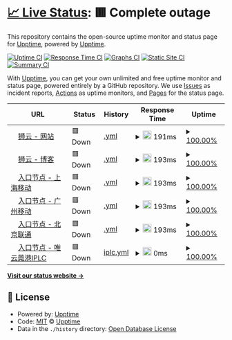 # [📈 Live Status](https://status.fanqianghub.com): <!--live status--> **🟥 Complete outage**

This repository contains the open-source uptime monitor and status page for [Upptime](https://upptime.js.org), powered by [Upptime](https://github.com/upptime/upptime).

[![Uptime CI](https://github.com/fanqianghub/status/workflows/Uptime%20CI/badge.svg)](https://github.com/fanqianghub/status/actions?query=workflow%3A%22Uptime+CI%22)
[![Response Time CI](https://github.com/fanqianghub/status/workflows/Response%20Time%20CI/badge.svg)](https://github.com/fanqianghub/status/actions?query=workflow%3A%22Response+Time+CI%22)
[![Graphs CI](https://github.com/fanqianghub/status/workflows/Graphs%20CI/badge.svg)](https://github.com/fanqianghub/status/actions?query=workflow%3A%22Graphs+CI%22)
[![Static Site CI](https://github.com/fanqianghub/status/workflows/Static%20Site%20CI/badge.svg)](https://github.com/fanqianghub/status/actions?query=workflow%3A%22Static+Site+CI%22)
[![Summary CI](https://github.com/fanqianghub/status/workflows/Summary%20CI/badge.svg)](https://github.com/fanqianghub/status/actions?query=workflow%3A%22Summary+CI%22)

With [Upptime](https://upptime.js.org), you can get your own unlimited and free uptime monitor and status page, powered entirely by a GitHub repository. We use [Issues](https://github.com/upptime/upptime/issues) as incident reports, [Actions](https://github.com/fanqianghub/status/actions) as uptime monitors, and [Pages](https://status.fanqianghub.com) for the status page.

<!--start: status pages-->
<!-- This summary is generated by Upptime (https://github.com/upptime/upptime) -->
<!-- Do not edit this manually, your changes will be overwritten -->
<!-- prettier-ignore -->
| URL | Status | History | Response Time | Uptime |
| --- | ------ | ------- | ------------- | ------ |
| <img alt="" src="https://icons.duckduckgo.com/ip3/app.cloudlion.me.ico" height="13"> [狮云 - 网站](https://app.cloudlion.me) | 🟥 Down | [.yml](https://github.com/fanqianghub/nodestatus/commits/HEAD/history/.yml) | <details><summary><img alt="Response time graph" src="./graphs//response-time-week.png" height="20"> 191ms</summary><br><a href="https://nodestatus.fanqianghub.com/history/"><img alt="Response time 191" src="https://img.shields.io/endpoint?url=https%3A%2F%2Fraw.githubusercontent.com%2Ffanqianghub%2Fnodestatus%2FHEAD%2Fapi%2F%2Fresponse-time.json"></a><br><a href="https://nodestatus.fanqianghub.com/history/"><img alt="24-hour response time 191" src="https://img.shields.io/endpoint?url=https%3A%2F%2Fraw.githubusercontent.com%2Ffanqianghub%2Fnodestatus%2FHEAD%2Fapi%2F%2Fresponse-time-day.json"></a><br><a href="https://nodestatus.fanqianghub.com/history/"><img alt="7-day response time 191" src="https://img.shields.io/endpoint?url=https%3A%2F%2Fraw.githubusercontent.com%2Ffanqianghub%2Fnodestatus%2FHEAD%2Fapi%2F%2Fresponse-time-week.json"></a><br><a href="https://nodestatus.fanqianghub.com/history/"><img alt="30-day response time 191" src="https://img.shields.io/endpoint?url=https%3A%2F%2Fraw.githubusercontent.com%2Ffanqianghub%2Fnodestatus%2FHEAD%2Fapi%2F%2Fresponse-time-month.json"></a><br><a href="https://nodestatus.fanqianghub.com/history/"><img alt="1-year response time 191" src="https://img.shields.io/endpoint?url=https%3A%2F%2Fraw.githubusercontent.com%2Ffanqianghub%2Fnodestatus%2FHEAD%2Fapi%2F%2Fresponse-time-year.json"></a></details> | <details><summary><a href="https://nodestatus.fanqianghub.com/history/">100.00%</a></summary><a href="https://nodestatus.fanqianghub.com/history/"><img alt="All-time uptime 100.00%" src="https://img.shields.io/endpoint?url=https%3A%2F%2Fraw.githubusercontent.com%2Ffanqianghub%2Fnodestatus%2FHEAD%2Fapi%2F%2Fuptime.json"></a><br><a href="https://nodestatus.fanqianghub.com/history/"><img alt="24-hour uptime 100.00%" src="https://img.shields.io/endpoint?url=https%3A%2F%2Fraw.githubusercontent.com%2Ffanqianghub%2Fnodestatus%2FHEAD%2Fapi%2F%2Fuptime-day.json"></a><br><a href="https://nodestatus.fanqianghub.com/history/"><img alt="7-day uptime 100.00%" src="https://img.shields.io/endpoint?url=https%3A%2F%2Fraw.githubusercontent.com%2Ffanqianghub%2Fnodestatus%2FHEAD%2Fapi%2F%2Fuptime-week.json"></a><br><a href="https://nodestatus.fanqianghub.com/history/"><img alt="30-day uptime 100.00%" src="https://img.shields.io/endpoint?url=https%3A%2F%2Fraw.githubusercontent.com%2Ffanqianghub%2Fnodestatus%2FHEAD%2Fapi%2F%2Fuptime-month.json"></a><br><a href="https://nodestatus.fanqianghub.com/history/"><img alt="1-year uptime 100.00%" src="https://img.shields.io/endpoint?url=https%3A%2F%2Fraw.githubusercontent.com%2Ffanqianghub%2Fnodestatus%2FHEAD%2Fapi%2F%2Fuptime-year.json"></a></details>
| <img alt="" src="https://icons.duckduckgo.com/ip3/cloudlion.me.ico" height="13"> [狮云 - 博客](https://cloudlion.me) | 🟥 Down | [.yml](https://github.com/fanqianghub/nodestatus/commits/HEAD/history/.yml) | <details><summary><img alt="Response time graph" src="./graphs//response-time-week.png" height="20"> 193ms</summary><br><a href="https://nodestatus.fanqianghub.com/history/"><img alt="Response time 193" src="https://img.shields.io/endpoint?url=https%3A%2F%2Fraw.githubusercontent.com%2Ffanqianghub%2Fnodestatus%2FHEAD%2Fapi%2F%2Fresponse-time.json"></a><br><a href="https://nodestatus.fanqianghub.com/history/"><img alt="24-hour response time 193" src="https://img.shields.io/endpoint?url=https%3A%2F%2Fraw.githubusercontent.com%2Ffanqianghub%2Fnodestatus%2FHEAD%2Fapi%2F%2Fresponse-time-day.json"></a><br><a href="https://nodestatus.fanqianghub.com/history/"><img alt="7-day response time 193" src="https://img.shields.io/endpoint?url=https%3A%2F%2Fraw.githubusercontent.com%2Ffanqianghub%2Fnodestatus%2FHEAD%2Fapi%2F%2Fresponse-time-week.json"></a><br><a href="https://nodestatus.fanqianghub.com/history/"><img alt="30-day response time 193" src="https://img.shields.io/endpoint?url=https%3A%2F%2Fraw.githubusercontent.com%2Ffanqianghub%2Fnodestatus%2FHEAD%2Fapi%2F%2Fresponse-time-month.json"></a><br><a href="https://nodestatus.fanqianghub.com/history/"><img alt="1-year response time 193" src="https://img.shields.io/endpoint?url=https%3A%2F%2Fraw.githubusercontent.com%2Ffanqianghub%2Fnodestatus%2FHEAD%2Fapi%2F%2Fresponse-time-year.json"></a></details> | <details><summary><a href="https://nodestatus.fanqianghub.com/history/">100.00%</a></summary><a href="https://nodestatus.fanqianghub.com/history/"><img alt="All-time uptime 100.00%" src="https://img.shields.io/endpoint?url=https%3A%2F%2Fraw.githubusercontent.com%2Ffanqianghub%2Fnodestatus%2FHEAD%2Fapi%2F%2Fuptime.json"></a><br><a href="https://nodestatus.fanqianghub.com/history/"><img alt="24-hour uptime 100.00%" src="https://img.shields.io/endpoint?url=https%3A%2F%2Fraw.githubusercontent.com%2Ffanqianghub%2Fnodestatus%2FHEAD%2Fapi%2F%2Fuptime-day.json"></a><br><a href="https://nodestatus.fanqianghub.com/history/"><img alt="7-day uptime 100.00%" src="https://img.shields.io/endpoint?url=https%3A%2F%2Fraw.githubusercontent.com%2Ffanqianghub%2Fnodestatus%2FHEAD%2Fapi%2F%2Fuptime-week.json"></a><br><a href="https://nodestatus.fanqianghub.com/history/"><img alt="30-day uptime 100.00%" src="https://img.shields.io/endpoint?url=https%3A%2F%2Fraw.githubusercontent.com%2Ffanqianghub%2Fnodestatus%2FHEAD%2Fapi%2F%2Fuptime-month.json"></a><br><a href="https://nodestatus.fanqianghub.com/history/"><img alt="1-year uptime 100.00%" src="https://img.shields.io/endpoint?url=https%3A%2F%2Fraw.githubusercontent.com%2Ffanqianghub%2Fnodestatus%2FHEAD%2Fapi%2F%2Fuptime-year.json"></a></details>
| <img alt="" src="https://icons.duckduckgo.com/ip3/shyd.zz.cloudfast.vip.ico" height="13"> [入口节点 - 上海移动](https://shyd.zz.cloudfast.vip) | 🟥 Down | [.yml](https://github.com/fanqianghub/nodestatus/commits/HEAD/history/.yml) | <details><summary><img alt="Response time graph" src="./graphs//response-time-week.png" height="20"> 193ms</summary><br><a href="https://nodestatus.fanqianghub.com/history/"><img alt="Response time 193" src="https://img.shields.io/endpoint?url=https%3A%2F%2Fraw.githubusercontent.com%2Ffanqianghub%2Fnodestatus%2FHEAD%2Fapi%2F%2Fresponse-time.json"></a><br><a href="https://nodestatus.fanqianghub.com/history/"><img alt="24-hour response time 193" src="https://img.shields.io/endpoint?url=https%3A%2F%2Fraw.githubusercontent.com%2Ffanqianghub%2Fnodestatus%2FHEAD%2Fapi%2F%2Fresponse-time-day.json"></a><br><a href="https://nodestatus.fanqianghub.com/history/"><img alt="7-day response time 193" src="https://img.shields.io/endpoint?url=https%3A%2F%2Fraw.githubusercontent.com%2Ffanqianghub%2Fnodestatus%2FHEAD%2Fapi%2F%2Fresponse-time-week.json"></a><br><a href="https://nodestatus.fanqianghub.com/history/"><img alt="30-day response time 193" src="https://img.shields.io/endpoint?url=https%3A%2F%2Fraw.githubusercontent.com%2Ffanqianghub%2Fnodestatus%2FHEAD%2Fapi%2F%2Fresponse-time-month.json"></a><br><a href="https://nodestatus.fanqianghub.com/history/"><img alt="1-year response time 193" src="https://img.shields.io/endpoint?url=https%3A%2F%2Fraw.githubusercontent.com%2Ffanqianghub%2Fnodestatus%2FHEAD%2Fapi%2F%2Fresponse-time-year.json"></a></details> | <details><summary><a href="https://nodestatus.fanqianghub.com/history/">100.00%</a></summary><a href="https://nodestatus.fanqianghub.com/history/"><img alt="All-time uptime 100.00%" src="https://img.shields.io/endpoint?url=https%3A%2F%2Fraw.githubusercontent.com%2Ffanqianghub%2Fnodestatus%2FHEAD%2Fapi%2F%2Fuptime.json"></a><br><a href="https://nodestatus.fanqianghub.com/history/"><img alt="24-hour uptime 100.00%" src="https://img.shields.io/endpoint?url=https%3A%2F%2Fraw.githubusercontent.com%2Ffanqianghub%2Fnodestatus%2FHEAD%2Fapi%2F%2Fuptime-day.json"></a><br><a href="https://nodestatus.fanqianghub.com/history/"><img alt="7-day uptime 100.00%" src="https://img.shields.io/endpoint?url=https%3A%2F%2Fraw.githubusercontent.com%2Ffanqianghub%2Fnodestatus%2FHEAD%2Fapi%2F%2Fuptime-week.json"></a><br><a href="https://nodestatus.fanqianghub.com/history/"><img alt="30-day uptime 100.00%" src="https://img.shields.io/endpoint?url=https%3A%2F%2Fraw.githubusercontent.com%2Ffanqianghub%2Fnodestatus%2FHEAD%2Fapi%2F%2Fuptime-month.json"></a><br><a href="https://nodestatus.fanqianghub.com/history/"><img alt="1-year uptime 100.00%" src="https://img.shields.io/endpoint?url=https%3A%2F%2Fraw.githubusercontent.com%2Ffanqianghub%2Fnodestatus%2FHEAD%2Fapi%2F%2Fuptime-year.json"></a></details>
| <img alt="" src="https://icons.duckduckgo.com/ip3/gzyd.zz.cloudfast.vip.ico" height="13"> [入口节点 - 广州移动](https://gzyd.zz.cloudfast.vip) | 🟥 Down | [.yml](https://github.com/fanqianghub/nodestatus/commits/HEAD/history/.yml) | <details><summary><img alt="Response time graph" src="./graphs//response-time-week.png" height="20"> 193ms</summary><br><a href="https://nodestatus.fanqianghub.com/history/"><img alt="Response time 193" src="https://img.shields.io/endpoint?url=https%3A%2F%2Fraw.githubusercontent.com%2Ffanqianghub%2Fnodestatus%2FHEAD%2Fapi%2F%2Fresponse-time.json"></a><br><a href="https://nodestatus.fanqianghub.com/history/"><img alt="24-hour response time 193" src="https://img.shields.io/endpoint?url=https%3A%2F%2Fraw.githubusercontent.com%2Ffanqianghub%2Fnodestatus%2FHEAD%2Fapi%2F%2Fresponse-time-day.json"></a><br><a href="https://nodestatus.fanqianghub.com/history/"><img alt="7-day response time 193" src="https://img.shields.io/endpoint?url=https%3A%2F%2Fraw.githubusercontent.com%2Ffanqianghub%2Fnodestatus%2FHEAD%2Fapi%2F%2Fresponse-time-week.json"></a><br><a href="https://nodestatus.fanqianghub.com/history/"><img alt="30-day response time 193" src="https://img.shields.io/endpoint?url=https%3A%2F%2Fraw.githubusercontent.com%2Ffanqianghub%2Fnodestatus%2FHEAD%2Fapi%2F%2Fresponse-time-month.json"></a><br><a href="https://nodestatus.fanqianghub.com/history/"><img alt="1-year response time 193" src="https://img.shields.io/endpoint?url=https%3A%2F%2Fraw.githubusercontent.com%2Ffanqianghub%2Fnodestatus%2FHEAD%2Fapi%2F%2Fresponse-time-year.json"></a></details> | <details><summary><a href="https://nodestatus.fanqianghub.com/history/">100.00%</a></summary><a href="https://nodestatus.fanqianghub.com/history/"><img alt="All-time uptime 100.00%" src="https://img.shields.io/endpoint?url=https%3A%2F%2Fraw.githubusercontent.com%2Ffanqianghub%2Fnodestatus%2FHEAD%2Fapi%2F%2Fuptime.json"></a><br><a href="https://nodestatus.fanqianghub.com/history/"><img alt="24-hour uptime 100.00%" src="https://img.shields.io/endpoint?url=https%3A%2F%2Fraw.githubusercontent.com%2Ffanqianghub%2Fnodestatus%2FHEAD%2Fapi%2F%2Fuptime-day.json"></a><br><a href="https://nodestatus.fanqianghub.com/history/"><img alt="7-day uptime 100.00%" src="https://img.shields.io/endpoint?url=https%3A%2F%2Fraw.githubusercontent.com%2Ffanqianghub%2Fnodestatus%2FHEAD%2Fapi%2F%2Fuptime-week.json"></a><br><a href="https://nodestatus.fanqianghub.com/history/"><img alt="30-day uptime 100.00%" src="https://img.shields.io/endpoint?url=https%3A%2F%2Fraw.githubusercontent.com%2Ffanqianghub%2Fnodestatus%2FHEAD%2Fapi%2F%2Fuptime-month.json"></a><br><a href="https://nodestatus.fanqianghub.com/history/"><img alt="1-year uptime 100.00%" src="https://img.shields.io/endpoint?url=https%3A%2F%2Fraw.githubusercontent.com%2Ffanqianghub%2Fnodestatus%2FHEAD%2Fapi%2F%2Fuptime-year.json"></a></details>
| <img alt="" src="https://icons.duckduckgo.com/ip3/bjlt.zz.cloudfast.vip.ico" height="13"> [入口节点 - 北京联通](https://bjlt.zz.cloudfast.vip) | 🟥 Down | [.yml](https://github.com/fanqianghub/nodestatus/commits/HEAD/history/.yml) | <details><summary><img alt="Response time graph" src="./graphs//response-time-week.png" height="20"> 193ms</summary><br><a href="https://nodestatus.fanqianghub.com/history/"><img alt="Response time 193" src="https://img.shields.io/endpoint?url=https%3A%2F%2Fraw.githubusercontent.com%2Ffanqianghub%2Fnodestatus%2FHEAD%2Fapi%2F%2Fresponse-time.json"></a><br><a href="https://nodestatus.fanqianghub.com/history/"><img alt="24-hour response time 193" src="https://img.shields.io/endpoint?url=https%3A%2F%2Fraw.githubusercontent.com%2Ffanqianghub%2Fnodestatus%2FHEAD%2Fapi%2F%2Fresponse-time-day.json"></a><br><a href="https://nodestatus.fanqianghub.com/history/"><img alt="7-day response time 193" src="https://img.shields.io/endpoint?url=https%3A%2F%2Fraw.githubusercontent.com%2Ffanqianghub%2Fnodestatus%2FHEAD%2Fapi%2F%2Fresponse-time-week.json"></a><br><a href="https://nodestatus.fanqianghub.com/history/"><img alt="30-day response time 193" src="https://img.shields.io/endpoint?url=https%3A%2F%2Fraw.githubusercontent.com%2Ffanqianghub%2Fnodestatus%2FHEAD%2Fapi%2F%2Fresponse-time-month.json"></a><br><a href="https://nodestatus.fanqianghub.com/history/"><img alt="1-year response time 193" src="https://img.shields.io/endpoint?url=https%3A%2F%2Fraw.githubusercontent.com%2Ffanqianghub%2Fnodestatus%2FHEAD%2Fapi%2F%2Fresponse-time-year.json"></a></details> | <details><summary><a href="https://nodestatus.fanqianghub.com/history/">100.00%</a></summary><a href="https://nodestatus.fanqianghub.com/history/"><img alt="All-time uptime 100.00%" src="https://img.shields.io/endpoint?url=https%3A%2F%2Fraw.githubusercontent.com%2Ffanqianghub%2Fnodestatus%2FHEAD%2Fapi%2F%2Fuptime.json"></a><br><a href="https://nodestatus.fanqianghub.com/history/"><img alt="24-hour uptime 100.00%" src="https://img.shields.io/endpoint?url=https%3A%2F%2Fraw.githubusercontent.com%2Ffanqianghub%2Fnodestatus%2FHEAD%2Fapi%2F%2Fuptime-day.json"></a><br><a href="https://nodestatus.fanqianghub.com/history/"><img alt="7-day uptime 100.00%" src="https://img.shields.io/endpoint?url=https%3A%2F%2Fraw.githubusercontent.com%2Ffanqianghub%2Fnodestatus%2FHEAD%2Fapi%2F%2Fuptime-week.json"></a><br><a href="https://nodestatus.fanqianghub.com/history/"><img alt="30-day uptime 100.00%" src="https://img.shields.io/endpoint?url=https%3A%2F%2Fraw.githubusercontent.com%2Ffanqianghub%2Fnodestatus%2FHEAD%2Fapi%2F%2Fuptime-month.json"></a><br><a href="https://nodestatus.fanqianghub.com/history/"><img alt="1-year uptime 100.00%" src="https://img.shields.io/endpoint?url=https%3A%2F%2Fraw.githubusercontent.com%2Ffanqianghub%2Fnodestatus%2FHEAD%2Fapi%2F%2Fuptime-year.json"></a></details>
| <img alt="" src="https://icons.duckduckgo.com/ip3/wywg.zx.cloudfast.vip.ico" height="13"> [入口节点 - 唯云莞港IPLC](https://wywg.zx.cloudfast.vip) | 🟥 Down | [iplc.yml](https://github.com/fanqianghub/nodestatus/commits/HEAD/history/iplc.yml) | <details><summary><img alt="Response time graph" src="./graphs/iplc/response-time-week.png" height="20"> 0ms</summary><br><a href="https://nodestatus.fanqianghub.com/history/iplc"><img alt="Response time 0" src="https://img.shields.io/endpoint?url=https%3A%2F%2Fraw.githubusercontent.com%2Ffanqianghub%2Fnodestatus%2FHEAD%2Fapi%2Fiplc%2Fresponse-time.json"></a><br><a href="https://nodestatus.fanqianghub.com/history/iplc"><img alt="24-hour response time 0" src="https://img.shields.io/endpoint?url=https%3A%2F%2Fraw.githubusercontent.com%2Ffanqianghub%2Fnodestatus%2FHEAD%2Fapi%2Fiplc%2Fresponse-time-day.json"></a><br><a href="https://nodestatus.fanqianghub.com/history/iplc"><img alt="7-day response time 0" src="https://img.shields.io/endpoint?url=https%3A%2F%2Fraw.githubusercontent.com%2Ffanqianghub%2Fnodestatus%2FHEAD%2Fapi%2Fiplc%2Fresponse-time-week.json"></a><br><a href="https://nodestatus.fanqianghub.com/history/iplc"><img alt="30-day response time 0" src="https://img.shields.io/endpoint?url=https%3A%2F%2Fraw.githubusercontent.com%2Ffanqianghub%2Fnodestatus%2FHEAD%2Fapi%2Fiplc%2Fresponse-time-month.json"></a><br><a href="https://nodestatus.fanqianghub.com/history/iplc"><img alt="1-year response time 0" src="https://img.shields.io/endpoint?url=https%3A%2F%2Fraw.githubusercontent.com%2Ffanqianghub%2Fnodestatus%2FHEAD%2Fapi%2Fiplc%2Fresponse-time-year.json"></a></details> | <details><summary><a href="https://nodestatus.fanqianghub.com/history/iplc">100.00%</a></summary><a href="https://nodestatus.fanqianghub.com/history/iplc"><img alt="All-time uptime 100.00%" src="https://img.shields.io/endpoint?url=https%3A%2F%2Fraw.githubusercontent.com%2Ffanqianghub%2Fnodestatus%2FHEAD%2Fapi%2Fiplc%2Fuptime.json"></a><br><a href="https://nodestatus.fanqianghub.com/history/iplc"><img alt="24-hour uptime 100.00%" src="https://img.shields.io/endpoint?url=https%3A%2F%2Fraw.githubusercontent.com%2Ffanqianghub%2Fnodestatus%2FHEAD%2Fapi%2Fiplc%2Fuptime-day.json"></a><br><a href="https://nodestatus.fanqianghub.com/history/iplc"><img alt="7-day uptime 100.00%" src="https://img.shields.io/endpoint?url=https%3A%2F%2Fraw.githubusercontent.com%2Ffanqianghub%2Fnodestatus%2FHEAD%2Fapi%2Fiplc%2Fuptime-week.json"></a><br><a href="https://nodestatus.fanqianghub.com/history/iplc"><img alt="30-day uptime 100.00%" src="https://img.shields.io/endpoint?url=https%3A%2F%2Fraw.githubusercontent.com%2Ffanqianghub%2Fnodestatus%2FHEAD%2Fapi%2Fiplc%2Fuptime-month.json"></a><br><a href="https://nodestatus.fanqianghub.com/history/iplc"><img alt="1-year uptime 100.00%" src="https://img.shields.io/endpoint?url=https%3A%2F%2Fraw.githubusercontent.com%2Ffanqianghub%2Fnodestatus%2FHEAD%2Fapi%2Fiplc%2Fuptime-year.json"></a></details>

<!--end: status pages-->

[**Visit our status website →**](https://status.fanqianghub.com)

## 📄 License

- Powered by: [Upptime](https://github.com/upptime/upptime)
- Code: [MIT](./LICENSE) © [Upptime](https://upptime.js.org)
- Data in the `./history` directory: [Open Database License](https://opendatacommons.org/licenses/odbl/1-0/)
